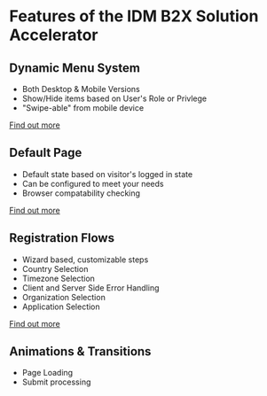 # Features of the IDM B2X Solution Accelerator

## Dynamic Menu System
- Both Desktop & Mobile Versions
- Show/Hide items based on User\'s Role or Privlege
- "Swipe-able" from mobile device

[Find out more](menu-system.md)


## Default Page
- Default state based on visitor's logged in state
- Can be configured to meet your needs
- Browser compatability checking

[Find out more](default-page.md)


## Registration Flows
- Wizard based, customizable steps
- Country Selection
- Timezone Selection
- Client and Server Side Error Handling
- Organization Selection
- Application Selection

[Find out more](registration-flows.md)

## Animations & Transitions
- Page Loading
- Submit processing

